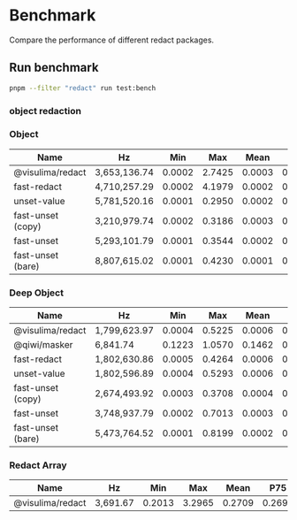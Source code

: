# Benchmark

Compare the performance of different redact packages.

## Run benchmark

```bash
pnpm --filter "redact" run test:bench
```

### object redaction

### Object

| Name                | Hz            | Min    | Max     | Mean   | P75    | P99    | P995   | P999   | RME     | Samples |
| ------------------- | ------------- | ------ | ------- | ------ | ------ | ------ | ------ | ------ | ------- | ------- |
| @visulima/redact    | 3,653,136.74  | 0.0002 | 2.7425  | 0.0003 | 0.0003 | 0.0005 | 0.0006 | 0.0008 | ±1.18%  | 1826569 |
| fast-redact         | 4,710,257.29  | 0.0002 | 4.1979  | 0.0002 | 0.0002 | 0.0003 | 0.0003 | 0.0005 | ±1.74%  | 2355129 |
| unset-value         | 5,781,520.16  | 0.0001 | 0.2950  | 0.0002 | 0.0002 | 0.0003 | 0.0003 | 0.0005 | ±0.48%  | 2890761 |
| fast-unset (copy)   | 3,210,979.74  | 0.0002 | 0.3186  | 0.0003 | 0.0003 | 0.0005 | 0.0006 | 0.0008 | ±0.57%  | 1605490 |
| fast-unset          | 5,293,101.79  | 0.0001 | 0.3544  | 0.0002 | 0.0002 | 0.0003 | 0.0004 | 0.0006 | ±0.66%  | 2646551 |
| fast-unset (bare)   | 8,807,615.02  | 0.0001 | 0.4230  | 0.0001 | 0.0001 | 0.0002 | 0.0002 | 0.0004 | ±0.83%  | 4403808 |

### Deep Object

| Name                | Hz            | Min    | Max     | Mean   | P75    | P99    | P995   | P999   | RME     | Samples |
| ------------------- | ------------- | ------ | ------- | ------ | ------ | ------ | ------ | ------ | ------- | ------- |
| @visulima/redact    | 1,799,623.97  | 0.0004 | 0.5225  | 0.0006 | 0.0005 | 0.0011 | 0.0012 | 0.0018 | ±0.90%  | 899813  |
| @qiwi/masker        | 6,841.74      | 0.1223 | 1.0570  | 0.1462 | 0.1335 | 0.7166 | 0.8230 | 0.9754 | ±1.92%  | 3421    |
| fast-redact         | 1,802,630.86  | 0.0005 | 0.4264  | 0.0006 | 0.0005 | 0.0009 | 0.0010 | 0.0012 | ±0.58%  | 901316  |
| unset-value         | 1,802,596.89  | 0.0004 | 0.5293  | 0.0006 | 0.0007 | 0.0010 | 0.0010 | 0.0016 | ±0.69%  | 901299  |
| fast-unset (copy)   | 2,674,493.92  | 0.0003 | 0.3708  | 0.0004 | 0.0004 | 0.0006 | 0.0007 | 0.0010 | ±0.72%  | 1337247 |
| fast-unset          | 3,748,937.79  | 0.0002 | 0.7013  | 0.0003 | 0.0002 | 0.0005 | 0.0006 | 0.0009 | ±0.96%  | 1874469 |
| fast-unset (bare)   | 5,473,764.52  | 0.0001 | 0.8199  | 0.0002 | 0.0002 | 0.0003 | 0.0004 | 0.0006 | ±1.11%  | 2736883 |

### Redact Array

| Name                | Hz        | Min    | Max     | Mean   | P75    | P99    | P995   | P999   | RME     | Samples |
| ------------------- | --------- | ------ | ------- | ------ | ------ | ------ | ------ | ------ | ------- | ------- |
| @visulima/redact    | 3,691.67  | 0.2013 | 3.2965  | 0.2709 | 0.2698 | 0.5313 | 0.6137 | 1.2214 | ±1.75%  | 1846    |

